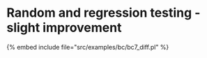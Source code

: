 # Random and regression testing - slight improvement


{% embed include file="src/examples/bc/bc7_diff.pl" %}
